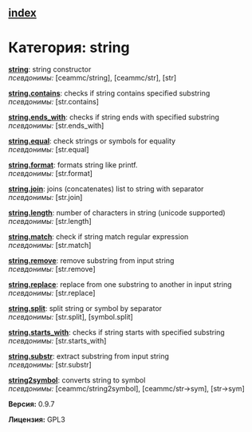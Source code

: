 [index](index.html) 
---

# Категория: string




[**string**](string.html): string constructor <br>
_псевдонимы:_ \[ceammc/string\], \[ceammc/str\], \[str\]


[**string.contains**](string.contains.html): checks if string contains specified substring <br>
_псевдонимы:_ \[str.contains\]


[**string.ends_with**](string.ends_with.html): checks if string ends with specified substring <br>
_псевдонимы:_ \[str.ends_with\]


[**string.equal**](string.equal.html): check strings or symbols for equality <br>
_псевдонимы:_ \[str.equal\]


[**string.format**](string.format.html): formats string like printf. <br>
_псевдонимы:_ \[str.format\]


[**string.join**](string.join.html): joins (concatenates) list to string with separator <br>
_псевдонимы:_ \[str.join\]


[**string.length**](string.length.html): number of characters in string (unicode supported) <br>
_псевдонимы:_ \[str.length\]


[**string.match**](string.match.html): check if string match regular expression <br>
_псевдонимы:_ \[str.match\]


[**string.remove**](string.remove.html): remove substring from input string <br>
_псевдонимы:_ \[str.remove\]


[**string.replace**](string.replace.html): replace from one substring to another in input string <br>
_псевдонимы:_ \[str.replace\]


[**string.split**](string.split.html): split string or symbol by separator <br>
_псевдонимы:_ \[str.split\], \[symbol.split\]


[**string.starts_with**](string.starts_with.html): checks if string starts with specified substring <br>
_псевдонимы:_ \[str.starts_with\]


[**string.substr**](string.substr.html): extract substring from input string <br>
_псевдонимы:_ \[str.substr\]


[**string2symbol**](string2symbol.html): converts string to symbol <br>
_псевдонимы:_ \[ceammc/string2symbol\], \[ceammc/str-&gt;sym\], \[str-&gt;sym\]



**Версия:** 0.9.7

**Лицензия:** GPL3
